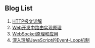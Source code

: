 ## Blog List

1. [HTTP报文详解](./src/HTTP报文详解.md)
2. [Web开发中路由实现原理](./src/Web开发中路由实现原理.md)
3. [WebSocket原理和应用](./src/WebSocket原理和应用.md)
4. [深入理解JavaScript的Event-Loop机制](./src/深入理解JavaScript的Event-Loop机制.md)
